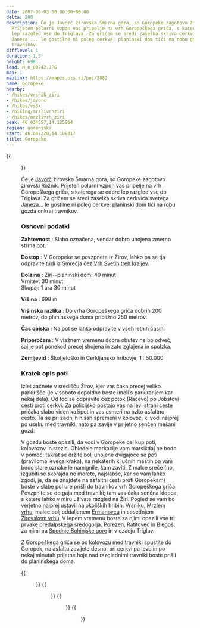 ```yaml
---
date: 2007-06-03 00:00:00+00:00
delta: 200
description: Če je Javorč žirovska Šmarna gora, so Goropeke zagotovo žirovski Rožnik.
  Prijeten polurni vzpon vas pripelje na vrh Goropeškega griča, s katerega se odpre
  lep razgled vse do Triglava. Za gričem se sredi zaselka skriva cerkvica svetega
  Janeza ... le gostilne ni poleg cerkve; planinski dom tiči na robu gozda onkraj
  travnikov.
difflevel: 1
duration: 1.5
height: 698
lead: M_0_00742.JPG
map: 1
maplink: https://mapzs.pzs.si/poi/3882
name: Goropeke
nearby:
- /hikes/vrsnik_ziri
- /hikes/javorc
- /hikes/vs3k
- /biking/mrzlivrhziri
- /hikes/mrzlivrh_ziri
peak: 46.034557,14.125964
region: gorenjska
start: 46.047220,14.109817
title: Goropeke
---
```

{{<figure src="M_0_00742.JPG">}}

Če je [Javorč](../javorc) žirovska Šmarna gora, so Goropeke zagotovo žirovski Rožnik. Prijeten polurni vzpon vas pripelje na vrh Goropeškega griča, s katerega se odpre lep razgled vse do Triglava. Za gričem se sredi zaselka skriva cerkvica svetega Janeza\... le gostilne ni poleg cerkve; planinski dom tiči na robu gozda onkraj travnikov.

### Osnovni podatki

**Zahtevnost**
:   Slabo označena, vendar dobro uhojena zmerno strma pot.

**Dostop**
:   V Goropeke se povzpnete iz Žirov, lahko pa se tja odpravite tudi iz Smrečja čez [Vrh Svetih treh kraljev](../vs3k).

**Dolžina**
:   Žiri--planinski dom: 40 minut\
    Vrnitev: 30 minut\
    Skupaj: 1 ura 30 minut

**Višina**
:   698 m

**Višinska razlika**
:   Do vrha Goropeškega griča dobrih 200 metrov, do planinskega doma približno 250 metrov.

**Čas obiska**
:   Na pot se lahko odpravite v vseh letnih časih.

**Priporočam**
:   V vlažnem vremenu dobra obutev ne bo odveč, saj je pot ponekod precej shojena in zato zglajena in spolzka.

**Zemljevid**
:   Škofjeloško in Cerkljansko hribovje, 1 : 50.000

### Kratek opis poti

Izlet začnete v središču Žirov, kjer vas čaka precej veliko parkirišče (le v soboto dopoldne boste imeli s parkiranjem kar nekaj dela). Od tod se odpravite čez potok (Račevo) po Jobstovi cesti proti cerkvi. Za policijsko postajo vas na levi strani ceste pričaka slabo viden kažipot in vas usmeri na ozko asfaltno cesto. Ta se pri zadnjih hišah spremeni v kolovoz, ki vodi najprej po useku med travniki, nato pa zavije v prijetno senčen mešani gozd.

V gozdu boste opazili, da vodi v Goropeke cel kup poti, kolovozov in stezic. Obledele markacije vam marsikdaj ne bodo v pomoč; takrat se držite bolj uhojene dvigajoče se poti (praviloma levega kraka), na nekaterih ključnih mestih pa vam bodo stare oznake le namignile, kam zaviti. Z malce sreče (no, izgubiti se skorajda ne morete, najslabše, kar se vam lahko zgodi, je, da se znajdete na asfaltni cesti proti Goropekam) boste v slabe pol ure prišli do travnikov vrh Goropeškega griča. Povzpnite se do gaja med travniki; tam vas čaka senčna klopca, s katere lahko v miru uživate razgled na Žiri. Pogled se vam bo verjetno najprej ustavil na okoliških hribih: [Vrsniku](../vrsnik_ziri), [Mrzlem vrhu](../mrzlivrh_ziri), malce bolj oddaljenem [Ermanovcu](../ermanovec) in sosednjem [Žirovskem vrhu](../javorc). V lepem vremenu boste za njimi opazili vse tri prvake predalpskega sredogorja: [Porezen](../porezen), Ratitovec in [Blegoš](../blegos), za njimi pa [Spodnje Bohinjske gore](../crnaprst) in v ozadju Triglav.

Z Goropeškega griča se po kolovozu med travniki spustite do Goropek, na asfaltu zavijete desno, pri cerkvi pa levo in po nekaj minutah prijetne hoje nad razglednimi travniki boste prišli do planinskega doma.

{{<figure src="M_0_00737.JPG" caption="Goropeški vrh">}} {{<figure src="M_0_00738.JPG" caption="Pogled na Žiri">}}
{{<figure src="M_0_00740.JPG" caption="Pomladni travniki okoli Goropek">}}
{{<figure src="M_0_00741.jpg" caption="Sveti Krištof na cerkvici v Goropekah">}}
